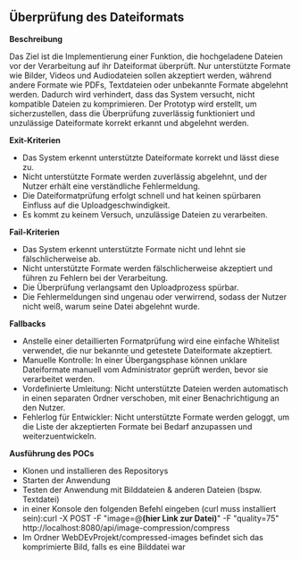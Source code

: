 ## Überprüfung des Dateiformats
**Beschreibung**

Das Ziel ist die Implementierung einer Funktion, die hochgeladene Dateien vor der Verarbeitung auf ihr Dateiformat überprüft. Nur unterstützte Formate wie Bilder, Videos und Audiodateien sollen akzeptiert werden, während andere Formate wie PDFs, Textdateien oder unbekannte Formate abgelehnt werden. Dadurch wird verhindert, dass das System versucht, nicht kompatible Dateien zu komprimieren. Der Prototyp wird erstellt, um sicherzustellen, dass die Überprüfung zuverlässig funktioniert und unzulässige Dateiformate korrekt erkannt und abgelehnt werden.

**Exit-Kriterien**
* Das System erkennt unterstützte Dateiformate korrekt und lässt diese zu.
* Nicht unterstützte Formate werden zuverlässig abgelehnt, und der Nutzer erhält eine verständliche Fehlermeldung.
* Die Dateiformatprüfung erfolgt schnell und hat keinen spürbaren Einfluss auf die Uploadgeschwindigkeit.
* Es kommt zu keinem Versuch, unzulässige Dateien zu verarbeiten.

**Fail-Kriterien**
* Das System erkennt unterstützte Formate nicht und lehnt sie fälschlicherweise ab.
* Nicht unterstützte Formate werden fälschlicherweise akzeptiert und führen zu Fehlern bei der Verarbeitung.
* Die Überprüfung verlangsamt den Uploadprozess spürbar.
* Die Fehlermeldungen sind ungenau oder verwirrend, sodass der Nutzer nicht weiß, warum seine Datei abgelehnt wurde.

**Fallbacks**
* Anstelle einer detaillierten Formatprüfung wird eine einfache Whitelist verwendet, die nur bekannte und getestete Dateiformate akzeptiert.
* Manuelle Kontrolle: In einer Übergangsphase können unklare Dateiformate manuell vom Administrator geprüft werden, bevor sie verarbeitet werden.
* Vordefinierte Umleitung: Nicht unterstützte Dateien werden automatisch in einen separaten Ordner verschoben, mit einer Benachrichtigung an den Nutzer.
* Fehlerlog für Entwickler: Nicht unterstützte Formate werden geloggt, um die Liste der akzeptierten Formate bei Bedarf anzupassen und weiterzuentwickeln.

**Ausführung des POCs**
* Klonen und installieren des Repositorys
* Starten der Anwendung
* Testen der Anwendung mit Bilddateien & anderen Dateien (bspw. Textdatei)
* in einer Konsole den folgenden Befehl eingeben (curl muss installiert sein):curl -X POST -F "image=@**(hier Link zur Datei)**" -F "quality=75" http://localhost:8080/api/image-compression/compress 
* Im Ordner WebDEvProjekt/compressed-images befindet sich das komprimierte Bild, falls es eine Bilddatei war